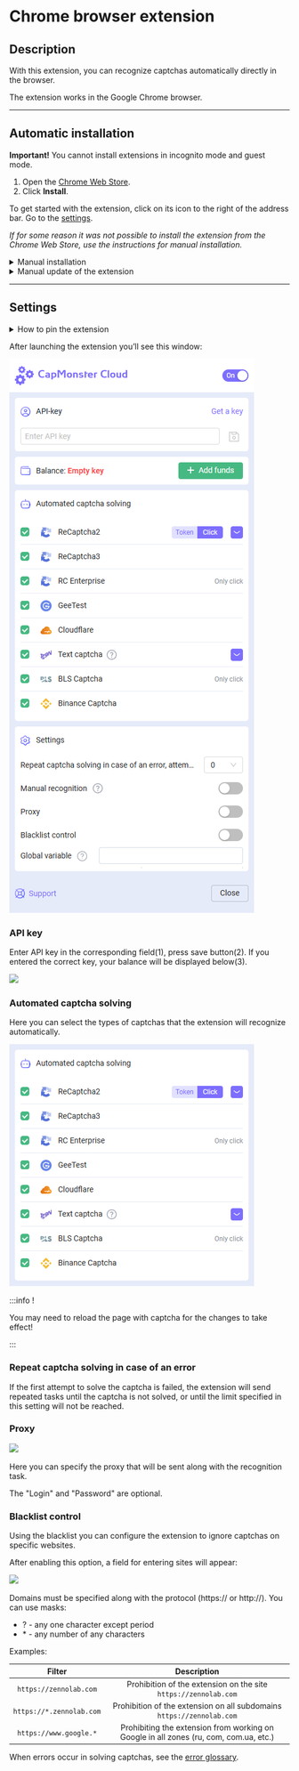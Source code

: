 ﻿---
sidebar_position: 0
---

# Chrome browser extension
## Description
With this extension, you can recognize captchas automatically directly in the browser.

The extension works in the Google Chrome browser.

-----
## Automatic installation
**Important!** You cannot install extensions in incognito mode and guest mode.

1. Open the [Chrome Web Store](https://chrome.google.com/webstore/detail/capmonster-cloud-%E2%80%94-automa/pabjfbciaedomjjfelfafejkppknjleh?hl=en).
2. Click **Install**.

To get started with the extension, click on its icon to the right of the address bar. Go to the [settings](extension-main.md#settings).

*If for some reason it was not possible to install the extension from the Chrome Web Store, use the instructions for manual installation.*

<details>
    <summary>Manual installation</summary>

1. Download the [archive with the extension](https://drive.google.com/file/d/1W8vpo9tlNmJECXmoEaKCF0pzTQ_ml70f/view?usp=drive_link).

2. Unpack it to any folder. 
   
   **WARNING**: the folder shouldn’t be deleted, otherwise the extension stop working.
3. In the Google Chrome browser open the “Extension” page. There are several ways to do this:
   1. Type chrome://extensions in the address bar of a browser and press Enter.
   2. From the menu: click the three vertical dots in the upper right corner (near the profile picture), then "More Tools", then "Extensions".

  ![](./images/extension-main-firefox/359d5afb-d644-45c2-a882-e7fc3da759eb.png)

   3. Or go to the Google Chrome settings and select "Extensions" (at the very bottom) in the right menu.

  ![](./images/extension-main-firefox/61a9b824-b0d2-4808-8bb8-feac4b25d0b7.png)

4. Enable “Developer Mode”.
5. Then click on “Load unpacked”.

  ![](./images/extension-main-firefox/load-unpacked.png)

6. Find and choose the folder where you unpacked the extension.
7. After that the extension should appear in the list of the installed extensions.

![](./images/extension-main-firefox/919a2eab-1651-4b48-8980-b69346d700fd.png)

  </details>

<details>
    <summary>Manual update of the extension</summary>

If you are installing the extension over the previous version, then when you update the original extension files, you also need to click the update button on the "Extensions" page (how to open this page is described above in the "Manual installation" section).

![](./images/extension-main-firefox/manual-update.png)
</details>

-----
## Settings
<details>
    <summary>How to pin the extension</summary>

By default the installed extension is hidden. To pin it you have to click on the “Pin” button:

![](./images/extension-main-firefox/pin1.png)
</details>

After launching the extension you’ll see this window:

![](./images/extension-main-firefox/ext.screen.en.png)
### <a name="id-browserextension-apikey"></a>API key
Enter API key in the corresponding field(1), press save button(2). If you entered the correct key, your balance will be displayed below(3).

![](./images/extension-main-firefox/api-key.png)
### <a name="id-browserextension-automaticcaptchasolving"></a>Automated captcha solving
Here you can select the types of captchas that the extension will recognize automatically.

![](./images/extension-main-firefox/extension.example.png)

:::info !

You may need to reload the page with captcha for the changes to take effect!

:::
### <a name="id-browserextension-repeatcaptchasolvingincaseofanerror"></a>Repeat captcha solving in case of an error
If the first attempt to solve the captcha is failed, the extension will send repeated tasks until the captcha is not solved, or until the limit specified in this setting will not be reached.
### <a name="id-browserextension-proxy"></a>Proxy
![](./images/extension-main-firefox/proxy.png) 

Here you can specify the proxy that will be sent along with the recognition task.

The "Login" and "Password" are optional.
### <a name="id-browserextension-blacklistcontrol"></a>Blacklist control
Using the blacklist you can configure the extension to ignore captchas on specific websites.

After enabling this option, a field for entering sites will appear:

![](./images/extension-main-firefox/blacklist-control.png)

Domains must be specified along with the protocol (https:// or http://).
You can use masks:

- ? - any one character except period
- \* - any number of any characters

Examples:

|**Filter**|**Description**|
| :-: | :-: |
|`https://zennolab.com`|Prohibition of the extension on the site `https://zennolab.com`|
|`https://*.zennolab.com`|Prohibition of the extension on all subdomains `https://zennolab.com`|
|`https://www.google.*`|Prohibiting the extension from working on Google in all zones (ru, com, com.ua, etc.)|

When errors occur in solving captchas, see the [error glossary](/api/api-errors.md).
